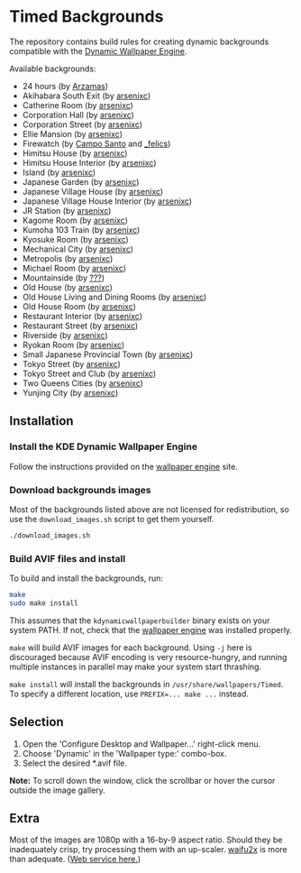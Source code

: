 # Timed Backgrounds

The repository contains build rules for creating dynamic backgrounds compatible
with the [Dynamic Wallpaper
Engine](https://github.com/zzag/plasma5-wallpapers-dynamic).

Available backgrounds:
 * 24 hours (by [Arzamas](https://www.deviantart.com/arzamas/gallery))
 * Akihabara South Exit (by [arsenixc](https://arsenixc.deviantart.com/gallery/))
 * Catherine Room (by [arsenixc](https://arsenixc.deviantart.com/gallery/))
 * Corporation Hall (by [arsenixc](https://arsenixc.deviantart.com/gallery/))
 * Corporation Street (by [arsenixc](https://arsenixc.deviantart.com/gallery/))
 * Ellie Mansion (by [arsenixc](https://arsenixc.deviantart.com/gallery/))
 * Firewatch (by [Campo Santo](https://blog.camposanto.com/post/138965082204/firewatch-launch-wallpaper-when-we-redid-the) and [\_felics](https://www.reddit.com/r/Firewatch/comments/458ohf/i_made_a_night_version_of_the_launch_wallpaper/))
 * Himitsu House (by [arsenixc](https://arsenixc.deviantart.com/gallery/))
 * Himitsu House Interior (by [arsenixc](https://arsenixc.deviantart.com/gallery/))
 * Island (by [arsenixc](https://arsenixc.deviantart.com/gallery/))
 * Japanese Garden (by [arsenixc](https://arsenixc.deviantart.com/gallery/))
 * Japanese Village House (by [arsenixc](https://arsenixc.deviantart.com/gallery/))
 * Japanese Village House Interior (by [arsenixc](https://arsenixc.deviantart.com/gallery/))
 * JR Station (by [arsenixc](https://arsenixc.deviantart.com/gallery/))
 * Kagome Room (by [arsenixc](https://arsenixc.deviantart.com/gallery/))
 * Kumoha 103 Train (by [arsenixc](https://arsenixc.deviantart.com/gallery/))
 * Kyosuke Room (by [arsenixc](https://arsenixc.deviantart.com/gallery/))
 * Mechanical City (by [arsenixc](https://arsenixc.deviantart.com/gallery/))
 * Metropolis (by [arsenixc](https://arsenixc.deviantart.com/gallery/))
 * Michael Room (by [arsenixc](https://arsenixc.deviantart.com/gallery/))
 * Mountainside (by [???](https://imgur.com/a/vqb7Q))
 * Old House (by [arsenixc](https://arsenixc.deviantart.com/gallery/))
 * Old House Living and Dining Rooms (by [arsenixc](https://arsenixc.deviantart.com/gallery/))
 * Old House Room (by [arsenixc](https://arsenixc.deviantart.com/gallery/))
 * Restaurant Interior (by [arsenixc](https://arsenixc.deviantart.com/gallery/))
 * Restaurant Street (by [arsenixc](https://arsenixc.deviantart.com/gallery/))
 * Riverside (by [arsenixc](https://arsenixc.deviantart.com/gallery/))
 * Ryokan Room (by [arsenixc](https://arsenixc.deviantart.com/gallery/))
 * Small Japanese Provincial Town (by [arsenixc](https://arsenixc.deviantart.com/gallery/))
 * Tokyo Street (by [arsenixc](https://arsenixc.deviantart.com/gallery/))
 * Tokyo Street and Club (by [arsenixc](https://arsenixc.deviantart.com/gallery/))
 * Two Queens Cities (by [arsenixc](https://arsenixc.deviantart.com/gallery/))
 * Yunjing City (by [arsenixc](https://arsenixc.deviantart.com/gallery/))

## Installation

### Install the KDE Dynamic Wallpaper Engine

Follow the instructions provided on the [wallpaper
engine](https://github.com/zzag/plasma5-wallpapers-dynamic) site.

### Download backgrounds images

Most of the backgrounds listed above are not licensed for redistribution, so
use the `download_images.sh` script to get them yourself.
```bash
./download_images.sh
```

### Build AVIF files and install

To build and install the backgrounds, run:
```bash
make
sudo make install
```

This assumes that the `kdynamicwallpaperbuilder` binary exists on your system
PATH. If not, check that the [wallpaper
engine](https://github.com/zzag/plasma5-wallpapers-dynamic) was installed
properly.

`make` will build AVIF images for each background. Using `-j` here is
discouraged because AVIF encoding is very resource-hungry, and running multiple
instances in parallel may make your system start thrashing.

`make install` will install the backgrounds in `/usr/share/wallpapers/Timed`.
To specify a different location, use `PREFIX=... make ...` instead.

## Selection

1. Open the 'Configure Desktop and Wallpaper...' right-click menu.
2. Choose 'Dynamic' in the 'Wallpaper type:' combo-box.
3. Select the desired \*.avif file. 

**Note:** To scroll down the window, click the scrollbar or hover the cursor
outside the image gallery.

## Extra

Most of the images are 1080p with a 16-by-9 aspect ratio. Should they be
inadequately crisp, try processing them with an up-scaler.
[waifu2x](https://github.com/nagadomi/waifu2x) is more than adequate. ([Web
service here.](https://waifu2x.udp.jp/))
